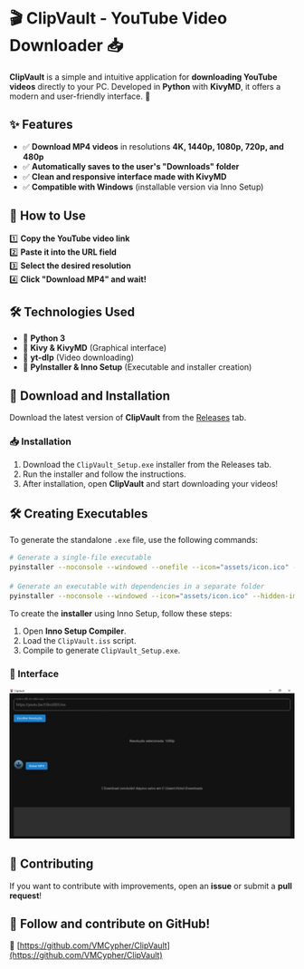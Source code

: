 # 🎬 ClipVault - YouTube Video Downloader 📥

**ClipVault** is a simple and intuitive application for **downloading YouTube videos** directly to your PC. Developed in **Python** with **KivyMD**, it offers a modern and user-friendly interface. 🚀

## ✨ Features
- ✅ **Download MP4 videos** in resolutions **4K, 1440p, 1080p, 720p, and 480p**
- ✅ **Automatically saves to the user's "Downloads" folder**
- ✅ **Clean and responsive interface made with KivyMD**
- ✅ **Compatible with Windows** (installable version via Inno Setup)

## 📌 How to Use
1️⃣ **Copy the YouTube video link**  
2️⃣ **Paste it into the URL field**  
3️⃣ **Select the desired resolution**  
4️⃣ **Click "Download MP4" and wait!**  

## 🛠 Technologies Used
- 🔹 **Python 3**
- 🔹 **Kivy & KivyMD** (Graphical interface)
- 🔹 **yt-dlp** (Video downloading)
- 🔹 **PyInstaller & Inno Setup** (Executable and installer creation)

## 🔽 Download and Installation
Download the latest version of **ClipVault** from the [Releases](https://github.com/VMCypher/ClipVault/releases) tab.

### 📥 Installation
1. Download the `ClipVault_Setup.exe` installer from the Releases tab.
2. Run the installer and follow the instructions.
3. After installation, open **ClipVault** and start downloading your videos!

## 🛠 Creating Executables
To generate the standalone `.exe` file, use the following commands:

```sh
# Generate a single-file executable
pyinstaller --noconsole --windowed --onefile --icon="assets/icon.ico" --hidden-import=kivymd ClipVault.py

# Generate an executable with dependencies in a separate folder
pyinstaller --noconsole --windowed --icon="assets/icon.ico" --hidden-import=kivymd ClipVault.py
```

To create the **installer** using Inno Setup, follow these steps:
1. Open **Inno Setup Compiler**.
2. Load the `ClipVault.iss` script.
3. Compile to generate `ClipVault_Setup.exe`.

### 🎨 Interface
![ClipVault Interface](https://github.com/VMCypher/ClipVault/blob/main/screenshot/interface.png)


## 🤝 Contributing
If you want to contribute with improvements, open an **issue** or submit a **pull request**! 

## 📢 Follow and contribute on GitHub!
🔗 [https://github.com/VMCypher/ClipVault](https://github.com/VMCypher/ClipVault)


